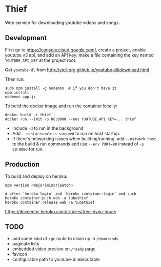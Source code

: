 # Thief

Web service for downloading youtube videos and songs.

## Development
First go to <https://console.cloud.google.com/>,
create a project, enable youtube v3 api, and add an API key;
make a file containing the key named `YOUTUBE_API_KEY` at the project root.

Get `youtube-dl` from <http://ytdl-org.github.io/youtube-dl/download.html>

Then run:

    sudo npm install -g nodemon  # if you don't have it
    npm install
    nodemon app.js

To build the docker image and run the container locally:

    docker build -t thief .
    docker run --init -p 80:8080 --env YOUTUBE_API_KEY=... thief

- Include `-d` to run in the background
- Add `--restart=unless-stopped` to run on host startup.
- If there's networking issues when building/running, add
  `--network host` to the build & run commands and use
  `--env PORT=80` instead of `-p 80:8080` for run.

## Production
To build and deploy on heroku:

    npm version <major|minor|patch>

    # after `heroku login` and `heroku container:login` and such
    heroku container:push web -a tubethief
    heroku container:release web -a tubethief

<https://devcenter.heroku.com/articles/free-dyno-hours>

## TODO
- add some kind of `/gc` route to clean up in `/downloads`
- paginate lists
- embedded video preview on `/ready` page
- favicon
- configurable path to youtube-dl executable
